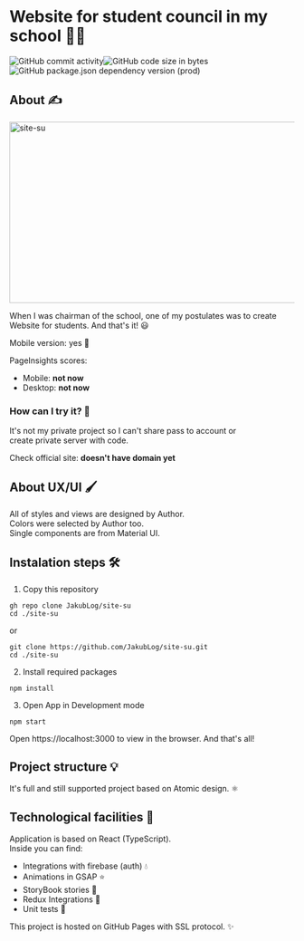 # Website for student council in my school 👨‍⚖️

<div style="display: flex;">
  <img alt="GitHub commit activity" src="https://img.shields.io/github/commit-activity/m/jakublog/site-su">
  <img alt="GitHub code size in bytes" src="https://img.shields.io/github/languages/code-size/jakublog/site-su">
</div>
<div style="display: flex;">
  <img alt="GitHub package.json dependency version (prod)" src="https://img.shields.io/github/package-json/dependency-version/jakublog/site-su/react">
</div>

## About ✍️

<img src="https://socialify.git.ci/JakubLog/site-su/image?description=1&font=Inter&language=1&owner=1&pattern=Charlie%20Brown&theme=Dark" alt="site-su" width="640" height="320"/>

When I was chairman of the school, one of my postulates was to create Website for students. And that's it! 😃

Mobile version: yes 🎈

PageInsights scores:

- Mobile: **not now**
- Desktop: **not now**

### How can I try it? 🤔

It's not my private project so I can't share pass to account or <br/>
create private server with code.

Check official site: **doesn't have domain yet**

## About UX/UI 🖌️

All of styles and views are designed by Author. <br/>
Colors were selected by Author too. <br/>
Single components are from Material UI.

## Instalation steps 🛠️

1. Copy this repository
```
gh repo clone JakubLog/site-su
cd ./site-su
```
or
```
git clone https://github.com/JakubLog/site-su.git
cd ./site-su
```
2. Install required packages
```
npm install
```
3. Open App in Development mode
```
npm start
```
Open https://localhost:3000 to view in the browser.
And that's all!


## Project structure 💡

It's full and still supported project based on Atomic design. ⚛️

## Technological facilities 👷

Application is based on React (TypeScript). <br/>
Inside you can find:

- Integrations with firebase (auth) 💧
- Animations in GSAP ⭐
- StoryBook stories 📖
- Redux Integrations 🧰
- Unit tests 👷

This project is hosted on GitHub Pages with SSL protocol. ✨
